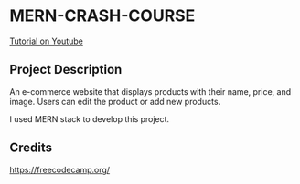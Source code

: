# MERN-CRASH-COURSE

[Tutorial on Youtube](https://www.youtube.com/watch?v=O3BUHwfHf84)
## Project Description

An e-commerce website that displays products with their name, price, and image. Users can edit the product or add new products.

I used MERN stack to develop this project.

## Credits

https://freecodecamp.org/
